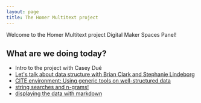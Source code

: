 ```yaml
---
layout: page
title: The Homer Multitext project
---
```


Welcome to the Homer Multitext project Digital Maker Spaces Panel!

## What are we doing today?

-   Intro to the project with Casey Dué
-   [Let's talk about data structure with Brian Clark and Stephanie Lindeborg](data)
-   [CITE environment: Using generic tools on well-structured data](cite)
-   [string searches and n-grams!](ngram)
-   [displaying the data with markdown](md)
